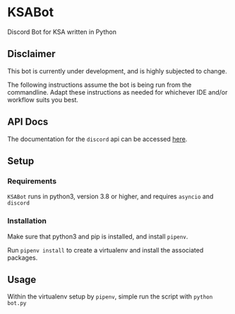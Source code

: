 # KSABot
Discord Bot for KSA written in Python

## Disclaimer

This bot is currently under development, and is highly subjected to change.

The following instructions assume the bot is being run from the commandline.
Adapt these instructions as needed for whichever IDE and/or workflow suits you best.

## API Docs

The documentation for the `discord` api can be accessed [here](https://discordpy.readthedocs.io/en/latest/).

## Setup

### Requirements

`KSABot` runs in python3, version 3.8 or higher, and requires `asyncio` and `discord`

### Installation

Make sure that python3 and pip is installed, and install `pipenv`.

Run `pipenv install` to create a virtualenv and install the associated packages.

## Usage

Within the virtualenv setup by `pipenv`, simple run the script with `python bot.py`

